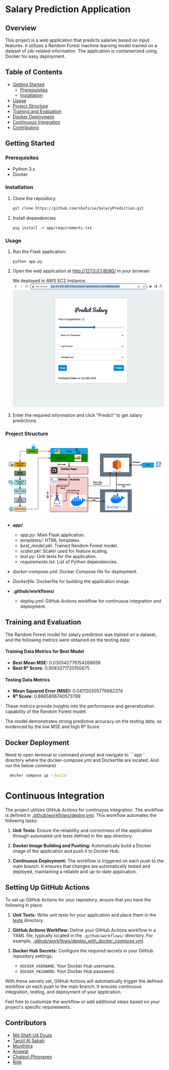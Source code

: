 # Salary Prediction Application

## Overview

This project is a web application that predicts salaries based on input features. It utilizes a Random Forest machine learning model trained on a dataset of job-related information. The application is containerized using Docker for easy deployment.

## Table of Contents

- [Getting Started](#getting-started)
  - [Prerequisites](#prerequisites)
  - [Installation](#installation)
- [Usage](#usage)
- [Project Structure](#project-structure)
- [Training and Evaluation](#training-and-evaluation)
- [Docker Deployment](#docker-deployment)
- [Continuous Integration](#continuous-integration)
- [Contributing](#contributing)

## Getting Started

### Prerequisites

- Python 3.x
- Docker

### Installation

1. Clone the repository:

   ```bash
   git clone https://github.com/shaficse/SalaryPrediction.git
   ```
2. Install dependencies
   ```
   pip install -r app/requirements.txt
   ```
### Usage
1. Run the Flask application:
    ```
   python app.py
    ```
2. Open the web application at http://127.0.0.1:8080/ in your browser.
  
   We deployed in AWS EC2 Instance.
  ![](screenshots/application.png)

3. Enter the required information and click "Predict" to get salary predictions.

### Project Structure
  ![](screenshots/sys-diagram.jpg)
- **app/**
  - *app.py*: Main Flask application.
  - *templates/*: HTML templates.
  - *best_model.pkl*: Trained Random Forest model.
  - *scaler.pkl*: Scaler used for feature scaling.
  - *test.py*: Unit tests for the application.
  - *requirements.txt*: List of Python dependencies.


- *docker-compose.yml*: Docker Compose file for deployment.
- *Dockerfile*: Dockerfile for building the application image.
- **.github/workflows/**
  - *deploy.yml*: GitHub Actions workflow for continuous integration and deployment.

## Training and Evaluation
The Random Forest model for salary prediction was trained on a dataset, and the following metrics were obtained on the testing data:

#### Training Data Metrics for Best Model

- **Best Mean MSE:** 0.030542776154268658
- **Best R² Score:** 0.9083271720150675

#### Testing Data Metrics

- **Mean Squared Error (MSE):** 0.041120305776682374
- **R² Score:** 0.8665806740573799

These metrics provide insights into the performance and generalization capability of the Random Forest model.

The model demonstrates strong predictive accuracy on the testing data, as evidenced by the low MSE and high R² Score.

 ## Docker Deployment
Need to open terminal or command prompt and navigate to ```app`` directory where the docker-compose.yml and Dockerfile are located. And run the below command 
  ```sh
    docker compose up --build
  ```

# Continuous Integration

The project utilizes GitHub Actions for continuous integration. The workflow is defined in [.github/workflows/deploy.yml](.github/workflows/deploy.yml). This workflow automates the following tasks:

1. **Unit Tests:** Ensure the reliability and correctness of the application through automated unit tests defined in the app directory.

2. **Docker Image Building and Pushing:** Automatically build a Docker image of the application and push it to Docker Hub.

3. **Continuous Deployment:** The workflow is triggered on each push to the main branch. It ensures that changes are automatically tested and deployed, maintaining a reliable and up-to-date application.

## Setting Up GitHub Actions

To set up GitHub Actions for your repository, ensure that you have the following in place:

1. **Unit Tests:** Write unit tests for your application and place them in the [tests](tests) directory.

2. **GitHub Actions Workflow:** Define your GitHub Actions workflow in a YAML file, typically located in the `.github/workflows/` directory. For example, [.github/workflows/deploy_with_docker_compose.yml](.github/workflows/deploy_with_docker_compose.yml).

3. **Docker Hub Secrets:** Configure the required secrets in your GitHub repository settings:
   - `DOCKER_USERNAME`: Your Docker Hub username.
   - `DOCKER_PASSWORD`: Your Docker Hub password.

With these secrets set, GitHub Actions will automatically trigger the defined workflow on each push to the main branch. It ensures continuous integration, testing, and deployment of your application.

Feel free to customize the workflow or add additional steps based on your project's specific requirements.



## Contributors
- [Md Shafi Ud Doula](https://github.com/shaficse)
- [Tanzil Al Sabah](https://github.com/tanziltonmoy)
- [Munthitra](https://github.com/Munthitra)
- [Anawat](https://github.com/AndromedaPirate)
- [Chatpol-Phongyen](https://github.com/Chatpol-Phongyen)
- [Ritik](https://github.com/RitikSareen)
